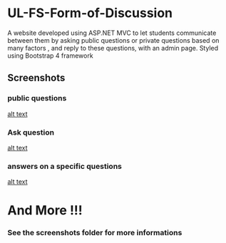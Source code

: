 # UL-FS-Form-of-Discussion
A website developed using ASP.NET MVC to  let students communicate between them by asking  public  questions or private questions based on many  factors , and reply to these questions, with an admin page. 
Styled using Bootstrap 4 framework 
## Screenshots 

 ### public questions 
   [alt text](https://github.com/hbfawaz112/UL-FS-Form-of-Discussion/blob/main/screenshots/see_questions.png?raw=true)
   
   
 ### Ask question  
   [alt text](https://github.com/hbfawaz112/UL-FS-Form-of-Discussion/blob/main/screenshots/ask_question.png?raw=true)
   
  
 ### answers on a specific questions 
   [alt text](https://github.com/hbfawaz112/UL-FS-Form-of-Discussion/blob/main/screenshots/answers.png.png?raw=true)
    
   # And More !!! 
   ### See the screenshots folder for more informations 
   

